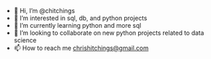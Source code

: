 - 👋 Hi, I’m @chitchings
- 👀 I’m interested in sql, db, and python projects
- 🌱 I’m currently learning python and more sql
- 💞️ I’m looking to collaborate on new python projects related to data science
- 📫 How to reach me chrishitchings@gmail.com

<!---
chitchings/chitchings is a ✨ special ✨ repository because its `README.md` (this file) appears on your GitHub profile.
You can click the Preview link to take a look at your changes.
--->
